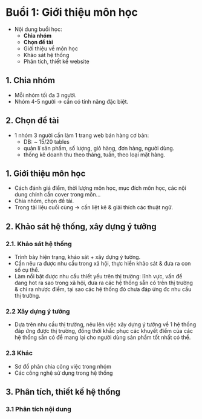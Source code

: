 # Buổi 1: Giới thiệu môn học

- Nội dung buổi học:
    - **Chia nhóm**
    - **Chọn đề tài**
    - Giới thiệu về môn học
    - Khảo sát hệ thống
    - Phân tích, thiết kế website

## 1. Chia nhóm
- Mỗi nhóm tối đa 3 người.
- Nhóm 4-5 người -> cần có tính năng đặc biệt.

## 2. Chọn đề tài

- 1 nhóm 3 người cần làm 1 trang web bán hàng cơ bản:
    - DB: ~ 15/20 tables
    - quản lí sản phẩm, số lượng, giỏ hàng, đơn hàng, người dùng.
    - thống kê doanh thu theo tháng, tuần, theo loại mặt hàng.

## 1. Giới thiệu môn học
- Cách đánh giá điểm, thời lượng môn học, mục đích môn học, các nội dung chính cần cover trong môn...
- Chia nhóm, chọn đề tài.
- Trong tài liệu cuối cùng -> cần liệt kê & giải thích các thuật ngữ.

## 2. Khảo sát hệ thống, xây dựng ý tưởng
### 2.1. Khảo sát hệ thống
- Trình bày hiện trạng, khảo sát + xây dựng ý tưởng.
- Cần nêu ra được nhu cầu trong xã hội, thực hiển khảo sát & đưa ra con số cụ thể. 
- Làm nổi bật được nhu cầu thiết yếu trên thị trường: lĩnh vực, vấn đề đang hot ra sao trong xã hội, đưa ra các hệ thống sẵn có trên thị trường & chỉ ra nhược điểm, tại sao các hệ thống đó chưa đáp ứng đc nhu cầu thị trường.

### 2.2 Xây dựng ý tưởng
- Dựa trên nhu cầu thị trường, nêu lên việc xây dựng ý tưởng về 1 hệ thống đáp ứng được thị trường, đồng thời khắc phục các khuyết điểm của các hệ thống sẵn có để mang lại cho người dùng sản phẩm tốt nhất có thể.

### 2.3 Khác
- Sơ đồ phân chia công việc trong nhóm
- Các công nghệ sử dụng trong hệ thống

## 3. Phân tích, thiết kế hệ thống
### 3.1 Phân tích nội dung

